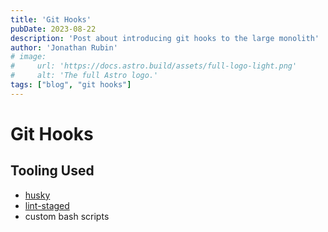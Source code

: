 ```yaml
---
title: 'Git Hooks'
pubDate: 2023-08-22
description: 'Post about introducing git hooks to the large monolith'
author: 'Jonathan Rubin'
# image:
#     url: 'https://docs.astro.build/assets/full-logo-light.png'
#     alt: 'The full Astro logo.'
tags: ["blog", "git hooks"]
---
```


# Git Hooks

## Tooling Used
- [husky]()
- [lint-staged]()
- custom bash scripts


